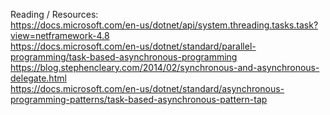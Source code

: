 
Reading / Resources:  
https://docs.microsoft.com/en-us/dotnet/api/system.threading.tasks.task?view=netframework-4.8  
https://docs.microsoft.com/en-us/dotnet/standard/parallel-programming/task-based-asynchronous-programming  
https://blog.stephencleary.com/2014/02/synchronous-and-asynchronous-delegate.html  
https://docs.microsoft.com/en-us/dotnet/standard/asynchronous-programming-patterns/task-based-asynchronous-pattern-tap  

